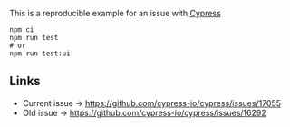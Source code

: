 This is a reproducible example for an issue with [Cypress](https://cypress.io)

```shell
npm ci
npm run test
# or
npm run test:ui
```

## Links

- Current issue → https://github.com/cypress-io/cypress/issues/17055
- Old issue → https://github.com/cypress-io/cypress/issues/16292


